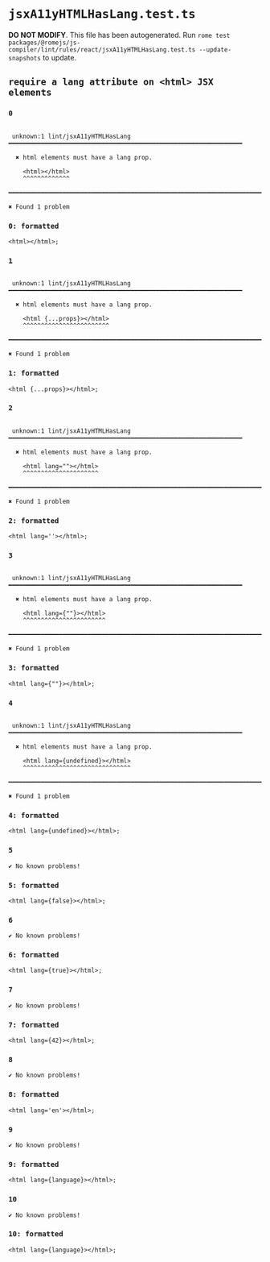 # `jsxA11yHTMLHasLang.test.ts`

**DO NOT MODIFY**. This file has been autogenerated. Run `rome test packages/@romejs/js-compiler/lint/rules/react/jsxA11yHTMLHasLang.test.ts --update-snapshots` to update.

## `require a lang attribute on <html> JSX elements`

### `0`

```

 unknown:1 lint/jsxA11yHTMLHasLang ━━━━━━━━━━━━━━━━━━━━━━━━━━━━━━━━━━━━━━━━━━━━━━━━━━━━━━━━━━━━━━━━━

  ✖ html elements must have a lang prop.

    <html></html>
    ^^^^^^^^^^^^^

━━━━━━━━━━━━━━━━━━━━━━━━━━━━━━━━━━━━━━━━━━━━━━━━━━━━━━━━━━━━━━━━━━━━━━━━━━━━━━━━━━━━━━━━━━━━━━━━━━━━

✖ Found 1 problem

```

### `0: formatted`

```
<html></html>;

```

### `1`

```

 unknown:1 lint/jsxA11yHTMLHasLang ━━━━━━━━━━━━━━━━━━━━━━━━━━━━━━━━━━━━━━━━━━━━━━━━━━━━━━━━━━━━━━━━━

  ✖ html elements must have a lang prop.

    <html {...props}></html>
    ^^^^^^^^^^^^^^^^^^^^^^^^

━━━━━━━━━━━━━━━━━━━━━━━━━━━━━━━━━━━━━━━━━━━━━━━━━━━━━━━━━━━━━━━━━━━━━━━━━━━━━━━━━━━━━━━━━━━━━━━━━━━━

✖ Found 1 problem

```

### `1: formatted`

```
<html {...props}></html>;

```

### `2`

```

 unknown:1 lint/jsxA11yHTMLHasLang ━━━━━━━━━━━━━━━━━━━━━━━━━━━━━━━━━━━━━━━━━━━━━━━━━━━━━━━━━━━━━━━━━

  ✖ html elements must have a lang prop.

    <html lang=""></html>
    ^^^^^^^^^^^^^^^^^^^^^

━━━━━━━━━━━━━━━━━━━━━━━━━━━━━━━━━━━━━━━━━━━━━━━━━━━━━━━━━━━━━━━━━━━━━━━━━━━━━━━━━━━━━━━━━━━━━━━━━━━━

✖ Found 1 problem

```

### `2: formatted`

```
<html lang=''></html>;

```

### `3`

```

 unknown:1 lint/jsxA11yHTMLHasLang ━━━━━━━━━━━━━━━━━━━━━━━━━━━━━━━━━━━━━━━━━━━━━━━━━━━━━━━━━━━━━━━━━

  ✖ html elements must have a lang prop.

    <html lang={""}></html>
    ^^^^^^^^^^^^^^^^^^^^^^^

━━━━━━━━━━━━━━━━━━━━━━━━━━━━━━━━━━━━━━━━━━━━━━━━━━━━━━━━━━━━━━━━━━━━━━━━━━━━━━━━━━━━━━━━━━━━━━━━━━━━

✖ Found 1 problem

```

### `3: formatted`

```
<html lang={""}></html>;

```

### `4`

```

 unknown:1 lint/jsxA11yHTMLHasLang ━━━━━━━━━━━━━━━━━━━━━━━━━━━━━━━━━━━━━━━━━━━━━━━━━━━━━━━━━━━━━━━━━

  ✖ html elements must have a lang prop.

    <html lang={undefined}></html>
    ^^^^^^^^^^^^^^^^^^^^^^^^^^^^^^

━━━━━━━━━━━━━━━━━━━━━━━━━━━━━━━━━━━━━━━━━━━━━━━━━━━━━━━━━━━━━━━━━━━━━━━━━━━━━━━━━━━━━━━━━━━━━━━━━━━━

✖ Found 1 problem

```

### `4: formatted`

```
<html lang={undefined}></html>;

```

### `5`

```
✔ No known problems!

```

### `5: formatted`

```
<html lang={false}></html>;

```

### `6`

```
✔ No known problems!

```

### `6: formatted`

```
<html lang={true}></html>;

```

### `7`

```
✔ No known problems!

```

### `7: formatted`

```
<html lang={42}></html>;

```

### `8`

```
✔ No known problems!

```

### `8: formatted`

```
<html lang='en'></html>;

```

### `9`

```
✔ No known problems!

```

### `9: formatted`

```
<html lang={language}></html>;

```

### `10`

```
✔ No known problems!

```

### `10: formatted`

```
<html lang={language}></html>;

```
